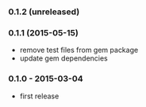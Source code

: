 ### 0.1.2 (unreleased)

### 0.1.1 (2015-05-15)
 * remove test files from gem package
 * update gem dependencies

### 0.1.0 - 2015-03-04

 * first release
